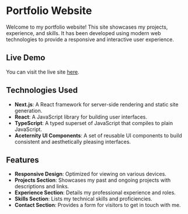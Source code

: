 # Portfolio Website

Welcome to my portfolio website! This site showcases my projects, experience, and skills. It has been developed using modern web technologies to provide a responsive and interactive user experience.

## Live Demo

You can visit the live site [here](https://portfolio-mauve-theta-82.vercel.app/).

## Technologies Used

- **Next.js**: A React framework for server-side rendering and static site generation.
- **React**: A JavaScript library for building user interfaces.
- **TypeScript**: A typed superset of JavaScript that compiles to plain JavaScript.
- **Aceternity UI Components**: A set of reusable UI components to build consistent and aesthetically pleasing interfaces.

## Features

- **Responsive Design**: Optimized for viewing on various devices.
- **Projects Section**: Showcases my past and ongoing projects with descriptions and links.
- **Experience Section**: Details my professional experience and roles.
- **Skills Section**: Lists my technical skills and proficiencies.
- **Contact Section**: Provides a form for visitors to get in touch with me.
